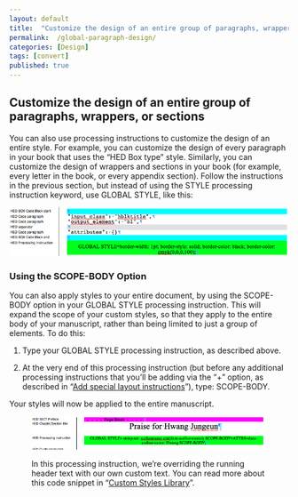 ```yaml
---
layout: default
title:  "Customize the design of an entire group of paragraphs, wrappers, or sections"
permalink:  /global-paragraph-design/
categories: [Design]
tags: [convert]
published: true
---
```


<section data-type="chapter" class="hsecchapter" data-hederis-type="hsecchapter" id="global-paragraph-design" data-pi-attrs="id: global-paragraph-design; data-tags: convert;" role="doc-chapter" data-tags="convert" data-author-name=" " data-book-title=" " title="Customize the design of an entire group of paragraphs, wrappers, or sections"><h1 data-hederis-type="hblkchaptitle" class="hblkchaptitle" id="pTQlesvur">Customize the design of an entire group of paragraphs, wrappers, or sections</h1><p class="hblkp" data-hederis-type="hblkp" id="p06CqO1gB">You can also use processing instructions to customize the design of an entire style. For example, you can customize the design of every paragraph in your book that uses the &#8220;HED Box type&#8221; style. Similarly, you can customize the design of wrappers and sections in your book (for example, every letter in the book, or every appendix section). Follow the instructions in the previous section, but instead of using the STYLE processing instruction keyword, use GLOBAL STYLE, like this:</p><img data-hederis-type="hblkimg" class="hblkimg" id="p075SVxy8" src="/images/globalstyle.png" data-img-src="globalstyle.png"/><section class="hwprsubsection" data-hederis-type="hwprsubsection" id="pcbGBuZOf" data-type="subsection" title="Using the SCOPE-BODY Option"><h1 data-hederis-type="hblktitle" class="hblktitle" id="p8dIhSoF3">Using the SCOPE-BODY Option</h1><p class="hblkp" data-hederis-type="hblkp" id="pYec8qkLy">You can also apply styles to your entire document, by using the SCOPE-BODY option in your GLOBAL STYLE processing instruction. This will expand the scope of your custom styles, so that they apply to the entire body of your manuscript, rather than being limited to just a group of elements. To do this:</p><ol class="hwprnumlist" data-hederis-type="hwprnumlist" id="pOm6EvEgC"><li class="hblkoli" data-hederis-type="hblkoli" id="liP2pcBFWz"><p class="hblkoli" data-hederis-type="hblklip" id="pZT2JCmxS">Type your GLOBAL STYLE processing instruction, as described above.</p></li><li class="hblkoli" data-hederis-type="hblkoli" id="lidmz9SqAY"><p class="hblkoli" data-hederis-type="hblklip" id="pqGm9vAHr">At the very end of this processing instruction (but before any additional processing instructions that you&#8217;ll be adding via the &#8220;+&#8221; option, as described in &#8220;<a href="{% post_url 2020-08-18-37-Addspeciallayoutinstructions %}" data-hederis-type="hspana" id="pvxTtCPXa"><span class="Hyperlink" data-hederis-type="hspnspan" id="pK5ebbbDo">Add special layout instructions</span></a>&#8221;), type: SCOPE-BODY.</p></li></ol><p class="hblkp" data-hederis-type="hblkp" id="pJJOQ8i7v">Your styles will now be applied to the entire manuscript.</p><figure class="hwprfig" data-hederis-type="hwprfig" id="ppt3xPtSF"><img data-hederis-type="hblkimg" class="hblkimg" id="pRjUpYr1P" src="/images/globalscopebody.png" data-img-src="globalscopebody.png"/><p class="hblkcaption" data-hederis-type="hblkcaption" id="p1bheCDDX">In this processing instruction, we&#8217;re overriding the running header text with our own custom text. You can read more about this code snippet in &#8220;<a href="{% post_url 2020-08-18-70-CustomCodeLibrary %}" data-hederis-type="hspana" id="pelxStgZD"><span class="Hyperlink" data-hederis-type="hspnspan" id="pFXzGyc9M">Custom Styles Library</span></a>&#8221;.</p></figure></section></section>